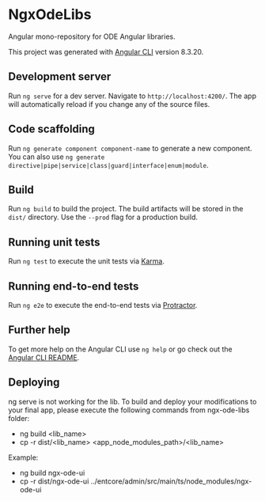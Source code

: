 # NgxOdeLibs

Angular mono-repository for ODE Angular libraries.

This project was generated with [Angular CLI](https://github.com/angular/angular-cli) version 8.3.20.

## Development server

Run `ng serve` for a dev server. Navigate to `http://localhost:4200/`. The app will automatically reload if you change any of the source files.

## Code scaffolding

Run `ng generate component component-name` to generate a new component. You can also use `ng generate directive|pipe|service|class|guard|interface|enum|module`.

## Build

Run `ng build` to build the project. The build artifacts will be stored in the `dist/` directory. Use the `--prod` flag for a production build.

## Running unit tests

Run `ng test` to execute the unit tests via [Karma](https://karma-runner.github.io).

## Running end-to-end tests

Run `ng e2e` to execute the end-to-end tests via [Protractor](http://www.protractortest.org/).

## Further help

To get more help on the Angular CLI use `ng help` or go check out the [Angular CLI README](https://github.com/angular/angular-cli/blob/master/README.md).

## Deploying

ng serve is not working for the lib. To build and deploy your modifications to your final app, please execute the following commands from ngx-ode-libs folder:
- ng build <lib_name>
- cp -r dist/<lib_name> <app_node_modules_path>/<lib_name>

Example:
- ng build ngx-ode-ui
- cp -r dist/ngx-ode-ui ../entcore/admin/src/main/ts/node_modules/ngx-ode-ui
